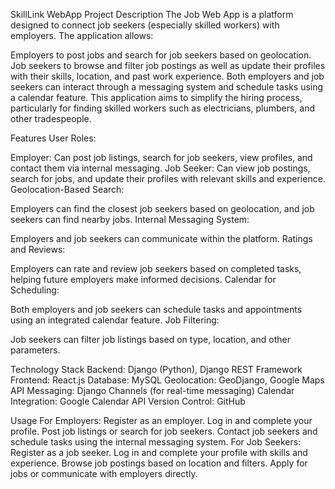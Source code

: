 SkillLink WebApp
Project Description
The Job Web App is a platform designed to connect job seekers (especially skilled workers) with employers. The application allows:

Employers to post jobs and search for job seekers based on geolocation.
Job seekers to browse and filter job postings as well as update their profiles with their skills, location, and past work experience.
Both employers and job seekers can interact through a messaging system and schedule tasks using a calendar feature.
This application aims to simplify the hiring process, particularly for finding skilled workers such as electricians, plumbers, and other tradespeople.


Features
User Roles:

Employer: Can post job listings, search for job seekers, view profiles, and contact them via internal messaging.
Job Seeker: Can view job postings, search for jobs, and update their profiles with relevant skills and experience.
Geolocation-Based Search:

Employers can find the closest job seekers based on geolocation, and job seekers can find nearby jobs.
Internal Messaging System:

Employers and job seekers can communicate within the platform.
Ratings and Reviews:

Employers can rate and review job seekers based on completed tasks, helping future employers make informed decisions.
Calendar for Scheduling:

Both employers and job seekers can schedule tasks and appointments using an integrated calendar feature.
Job Filtering:

Job seekers can filter job listings based on type, location, and other parameters.


Technology Stack
Backend: Django (Python), Django REST Framework
Frontend: React.js
Database: MySQL
Geolocation: GeoDjango, Google Maps API
Messaging: Django Channels (for real-time messaging)
Calendar Integration: Google Calendar API
Version Control: GitHub


Usage
For Employers:
Register as an employer.
Log in and complete your profile.
Post job listings or search for job seekers.
Contact job seekers and schedule tasks using the internal messaging system.
For Job Seekers:
Register as a job seeker.
Log in and complete your profile with skills and experience.
Browse job postings based on location and filters.
Apply for jobs or communicate with employers directly.